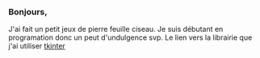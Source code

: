 ### Bonjours, 
J'ai fait un petit jeux de pierre feuille ciseau. Je suis débutant en programation donc un peut d'undulgence svp.
Le lien vers la librairie que j'ai utiliser
[tkinter](https://tkinter.com/)
